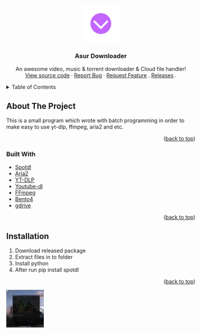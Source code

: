 <!-- PROJECT LOGO -->
<br />
<div align="center">
  <a href="https://github.com/Asur2-5356202/AsurDownloader">
    <img src="images/logo.png" alt="Logo" width="100" height="100">
  </a>

  <h3 align="center">Asur Downloader</h3>

  <p align="center">
    An awesome video, music & torrent downloader & Cloud file handler!
    <br />
    <a href="https://github.com/Asur2-5356202/AsurDownloader/blob/main/Asur%20Downloader.bat">View source code</a>
    ·
    <a href="https://github.com/Asur2-5356202/AsurDownloader/issues">Report Bug</a>
    ·
    <a href="https://github.com/Asur2-5356202/AsurDownloader/issues">Request Feature</a>
    .
    <a href="https://github.com/Asur2-5356202/AsurDownloader/releases">Releases</a>
    .
  </p>
</div>
  
<!-- TABLE OF CONTENTS -->
<details>
  <summary>Table of Contents</summary>
  <ol>
    <li>
      <a href="#about-the-project">About The Project</a>
      <ul>
        <li><a href="#built-with">Built With</a></li>
      </ul>
    </li>
    <li>
      <a href="#installation">Installation</a>
    </li>
    <li><a href="#usage">Usage</a></li>
  </ol>
</details>

## About The Project

This is a small program which wrote with batch programming in order to make easy to use yt-dlp, ffmpeg, aria2 and etc.

<p align="right">(<a href="#top">back to top</a>)</p>

### Built With

* [Spotdl](https://nextjs.org/)
* [Aria2](https://aria2.github.io)
* [YT-DLP](https://github.com/yt-dlp/yt-dlp)
* [Youtube-dl](https://github.com/ytdl-org/youtube-dl)
* [FFmpeg](https://ffmpeg.org)
* [Bento4](https://www.bento4.com)
* [gdrive](https://github.com/prasmussen/gdrive)

<p align="right">(<a href="#top">back to top</a>)</p>

## Installation

1) Download released package
2) Extract files in to folder
3) Install python
4) After run pip install spotdl

<p align="right">(<a href="#top">back to top</a>)</p>

<a href="https://github.com/Asur2-5356202/AsurDownloader">
    <img src="images/ad.png" alt="Logo" width="100" height="100">
  </a>

